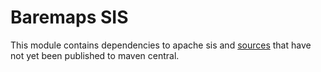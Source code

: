 # Baremaps SIS

This module contains dependencies to apache sis and [sources](https://github.com/apache/sis/tree/master/storage/sis-shapefile) that have not yet been published to maven central.
